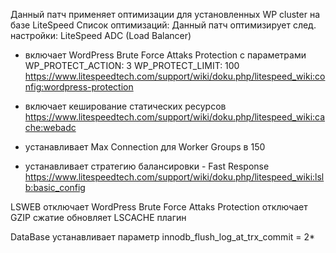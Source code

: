 Данный патч применяет оптимизации для установленных WP cluster на базе LiteSpeed
Список оптимизаций:
Данный патч оптимизирует след. настройки:
LiteSpeed ADC (Load Balancer)
- включает WordPress Brute Force Attaks Protection с параметрами 
  WP_PROTECT_ACTION: 3
  WP_PROTECT_LIMIT: 100
https://www.litespeedtech.com/support/wiki/doku.php/litespeed_wiki:config:wordpress-protection
  
- включает кеширование статических ресурсов
https://www.litespeedtech.com/support/wiki/doku.php/litespeed_wiki:cache:webadc

- устанавливает Max Connection для Worker Groups в 150
- устанавливает стратегию балансировки - Fast Response
https://www.litespeedtech.com/support/wiki/doku.php/litespeed_wiki:lslb:basic_config

LSWEB
отключает WordPress Brute Force Attaks Protection
отключает GZIP сжатие
обновляет LSCACHE плагин

DataBase
устанавливает параметр innodb_flush_log_at_trx_commit = 2*
